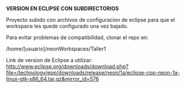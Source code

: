 **VERSION EN ECLIPSE CON SUBDIRECTORIOS**

Proyecto subido con archivos de configuracion de eclipse para que el workspace les quede configurado una vez bajado.

Para evitar problemas de compatibilidad, clonar el repo en:

/home/[usuario]/neonWorkspaces/Taller1


Link de version de Eclipse a utilizar:
http://www.eclipse.org/downloads/download.php?file=/technology/epp/downloads/release/neon/1a/eclipse-cpp-neon-1a-linux-gtk-x86_64.tar.gz&mirror_id=576